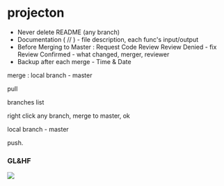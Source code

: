 # projecton
- Never delete README (any branch)
- Documentation ( // ) - file description, each func's input/output
- Before Merging to Master :
        Request Code Review
        Review Denied - fix
        Review Confirmed - what changed, merger, reviewer
- Backup after each merge - Time & Date


merge : local branch - master

pull

branches list

right click any branch, merge to master, ok

local branch - master

push.

### GL&HF
        
![](https://github.com/leaguelior/projecton/blob/Liad/when-code-print-hello-world-runs-at-first-try-i0-44305895.png?raw=true)
